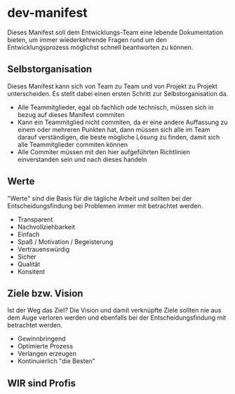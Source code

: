 # dev-manifest
Dieses Manifest soll dem Entwicklungs-Team eine lebende Dokumentation bieten, um immer wiederkehrende Fragen rund um den Entwicklungsprozess möglichst schnell beantworten zu können.

## Selbstorganisation
Dieses Manifest kann sich von Team zu Team und von Projekt zu Projekt unterscheiden. Es stellt dabei einen ersten Schritt zur Selbstorganisation da.

* Alle Teammitglieder, egal ob fachlich ode technisch, müssen sich in bezug auf dieses Manifest commiten
* Kann ein Teammitglied nicht commiten, da er eine andere Auffassung zu einem oder mehreren Punkten hat, dann müssen sich alle im Team darauf verständigen, die beste mögliche Lösung zu finden, damit sich alle Teammitglieder commiten können
* Alle Commiter müssen mit den hier aufgeführten Richtlinien einverstanden sein und nach dieses handeln

## Werte
"Werte" sind die Basis für die tägliche Arbeit und sollten bei der Entscheidungsfindung bei Problemen immer mit betrachtet werden.

* Transparent
* Nachvollziehbarkeit
* Einfach
* Spaß / Motivation / Begeisterung
* Vertrauenswürdig
* Sicher
* Qualität
* Konsitent

## Ziele bzw. Vision
Ist der Weg das Ziel? Die Vision und damit verknüpfte Ziele sollten nie aus dem Auge verloren werden und ebenfalls bei der Entscheidungsfindung mit betrachtet werden.

* Gewinnbringend
* Optimierte Prozess
* Verlangen erzeugen
* Kontinuierlich "die Besten" 

## WIR sind Profis

